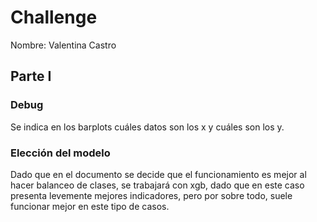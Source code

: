 # Challenge 

Nombre: Valentina Castro

## Parte I

### Debug 

Se indica en los barplots cuáles datos son los x y cuáles son los y. 


### Elección del modelo 

Dado que en el documento se decide que el funcionamiento es mejor al hacer balanceo de clases, se trabajará con xgb, dado que en este caso presenta levemente mejores indicadores, pero por sobre todo, suele funcionar mejor en este tipo de casos. 


